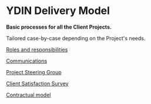 # YDIN Delivery Model

**Basic processes for all the Client Projects.**

Tailored case-by-case depending on the Project's needs.

[Roles and responsibilities](docs/roles-and-responsibilities.md)

[Communications](docs/communications.md)

[Project Steering Group](docs/steering-group.md)

[Client Satisfaction Survey](docs/client-satisfaction-survey.md)

[Contractual model](docs/contracts.md)
